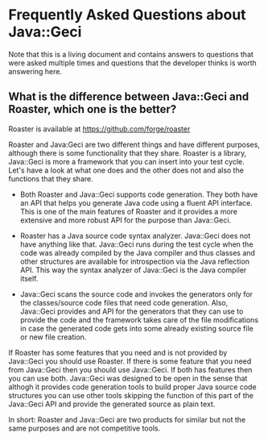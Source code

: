 # Frequently Asked Questions about Java::Geci

Note that this is a living document and contains answers to questions that were asked multiple times and questions that
the developer thinks is worth answering here.

## What is the difference between Java::Geci and Roaster, which one is the better?

Roaster is available at https://github.com/forge/roaster

Roaster and Java:Geci are two different things and have different purposes, although there is some functionality
that they share. Roaster is a library, Java::Geci is more a framework that you can insert into your test cycle.
Let's have a look at what one does and the other does not and also the functions that they share.

* Both Roaster and Java::Geci supports code generation. They both have an API that helps you generate Java code using a
  fluent API interface. This is one of the main features of Roaster and it provides a more extensive and more robust
  API for the purpose than Java::Geci.
  
* Roaster has a Java source code syntax analyzer. Java::Geci does not have anything like that. Java::Geci runs during
  the test cycle when the code was already compiled by the Java compiler and thus classes and other structures are
  available for introspection via the Java reflection API. This way the syntax analyzer of Java::Geci is the Java
  compiler itself.
  
* Java::Geci scans the source code and invokes the generators only for the classes/source code files that need code
  generation. Also, Java::Geci provides and API for the generators that they can use to provide the code and the
  framework takes care of the file modifications in case the generated code gets into some already existing source file
  or new file creation.
  
If Roaster has some features that you need and is not provided by Java::Geci you should use Roaster. If there is some
feature that you need from Java::Geci then you should use Java::Geci. If both has features then you can use both.
Java::Geci was designed to be open in the sense that althogh it provides code generation tools to build proper Java
source code structures you can use other tools skipping the function of this part of the Java::Geci API and provide
the generated source as plain text.

In short: Roaster and Java::Geci are two products for similar but not the same purposes and are not competitive tools. 
